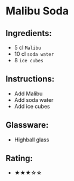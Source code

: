 # Malibu Soda

## Ingredients:
- 5 cl `Malibu`
- 10 cl `soda water`
- 8 `ice cubes`

## Instructions:
- Add Malibu
- Add soda water
- Add ice cubes

## Glassware:
- Highball glass

## Rating:
- ★★★☆☆